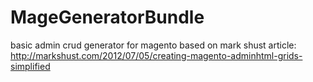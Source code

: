 MageGeneratorBundle
=====================

basic admin crud generator for magento based on mark shust article: http://markshust.com/2012/07/05/creating-magento-adminhtml-grids-simplified
